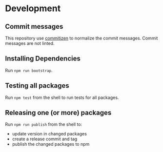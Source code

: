 # Development

## Commit messages

This repository use [commitizen](https://github.com/commitizen/cz-cli)
to normalize the commit messages. Commit messages are not linted.

## Installing Dependencies

Run `npm run bootstrap`.

## Testing all packages

Run `npm test` from the shell to run tests for all packages.

## Releasing one (or more) packages

Run `npm run publish` from the shell to:

- update version in changed packages
- create a release commit and tag
- publish the changed packages to npm
